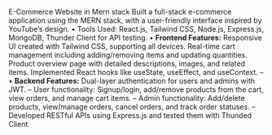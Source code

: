 E-Commerce Website in Mern stack
Built a full-stack e-commerce application using the MERN stack, with a
user-friendly interface inspired by YouTube’s design.
• Tools Used: React.js, Tailwind CSS, Node.js, Express.js, MongoDB, Thunder
Client for API testing.
• **Frontend Features:**
Responsive UI created with Tailwind CSS, supporting all devices.
Real-time cart management including adding/removing items and
updating quantities. Product overview page with detailed descriptions,
images, and related items. Implemented React hooks like useState,
useEffect, and useContext.
–• **Backend Features:**
Dual-layer authentication for users and admins with JWT.
– User functionality: Signup/login, add/remove products from the cart, view
orders, and manage cart items.
– Admin functionality: Add/delete products, view/manage orders, cancel
orders, and track order statuses.
– Developed RESTful APIs using Express.js and tested them with Thunded Client
